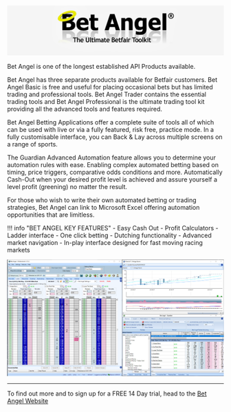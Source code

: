 ![Bet Angel](./img/BetAngelLogo.jpg)


Bet Angel is one of the longest established API Products available.

Bet Angel has three separate products available for Betfair customers. Bet Angel Basic is free and useful for placing occasional bets but has limited trading and professional tools. Bet Angel Trader contains the essential trading tools and Bet Angel Professional is the ultimate trading tool kit providing all the advanced tools and features required.

Bet Angel Betting Applications offer a complete suite of tools all of which can be used with live or via a fully featured, risk free, practice mode. In a fully customisable interface, you can Back & Lay across multiple screens on a range of sports.

The Guardian Advanced Automation feature allows you to determine your automation rules with ease. Enabling complex automated betting based on timing, price triggers, comparative odds conditions and more. Automatically Cash-Out when your desired profit level is achieved and assure yourself a level profit (greening) no matter the result.

For those who wish to write their own automated betting or trading strategies, Bet Angel can link to Microsoft Excel offering automation opportunities that are limitless.

!!! info "BET ANGEL KEY FEATURES"
    - Easy Cash Out
    - Profit Calculators
    - Ladder interface
    - One click betting
    - Dutching functionality
    - Advanced market navigation
    - In-play interface designed for fast moving racing markets  

![Bet Angel](./img/BetAngel.png)

---

To find out more and to sign up for a FREE 14 Day trial, head to the [Bet Angel Website](https://www.betangel.com/trial/)
